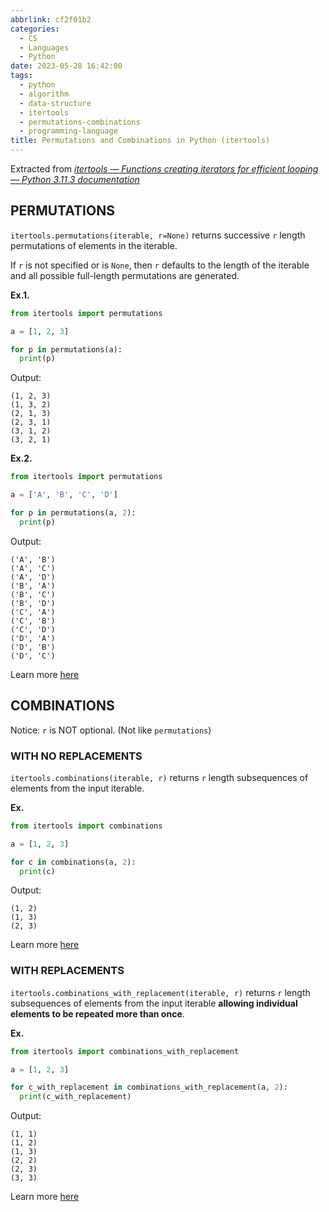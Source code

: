 ```yaml
---
abbrlink: cf2f01b2
categories:
  - CS
  - Languages
  - Python
date: 2023-05-28 16:42:00
tags:
  - python
  - algorithm
  - data-structure
  - itertools
  - permutations-combinations
  - programming-language
title: Permutations and Combinations in Python (itertools)
---
```


Extracted from _[itertools — Functions creating iterators for efficient looping — Python 3.11.3 documentation](https://docs.python.org/3/library/itertools.html)_

<!--more-->

## PERMUTATIONS

`itertools.permutations(iterable, r=None)` returns successive `r` length permutations of elements in the iterable.

If `r` is not specified or is `None`, then `r` defaults to the length of the iterable and all possible full-length permutations are generated.

**Ex.1.**

```python
from itertools import permutations

a = [1, 2, 3]

for p in permutations(a):
  print(p)

```

Output:

```text
(1, 2, 3)
(1, 3, 2)
(2, 1, 3)
(2, 3, 1)
(3, 1, 2)
(3, 2, 1)
```

**Ex.2.**

```python
from itertools import permutations

a = ['A', 'B', 'C', 'D']

for p in permutations(a, 2):
  print(p)
```

Output:

```text
('A', 'B')
('A', 'C')
('A', 'D')
('B', 'A')
('B', 'C')
('B', 'D')
('C', 'A')
('C', 'B')
('C', 'D')
('D', 'A')
('D', 'B')
('D', 'C')
```

Learn more [here](https://docs.python.org/3/library/itertools.html#itertools.permutations)

## COMBINATIONS

Notice: `r` is NOT optional. (Not like `permutations`)

### WITH NO REPLACEMENTS

`itertools.combinations(iterable, r)` returns `r` length subsequences of elements from the input iterable.

**Ex.**

```python
from itertools import combinations

a = [1, 2, 3]

for c in combinations(a, 2):
  print(c)
```

Output:

```text
(1, 2)
(1, 3)
(2, 3)
```

Learn more [here](https://docs.python.org/3/library/itertools.html#itertools.combinations)

### WITH REPLACEMENTS

`itertools.combinations_with_replacement(iterable, r)` returns `r` length subsequences of elements from the input iterable **allowing individual elements to be repeated more than once**.

**Ex.**

```python
from itertools import combinations_with_replacement

a = [1, 2, 3]

for c_with_replacement in combinations_with_replacement(a, 2):
  print(c_with_replacement)
```

Output:

```text
(1, 1)
(1, 2)
(1, 3)
(2, 2)
(2, 3)
(3, 3)
```

Learn more [here](https://docs.python.org/3/library/itertools.html#itertools.combinations_with_replacement)
